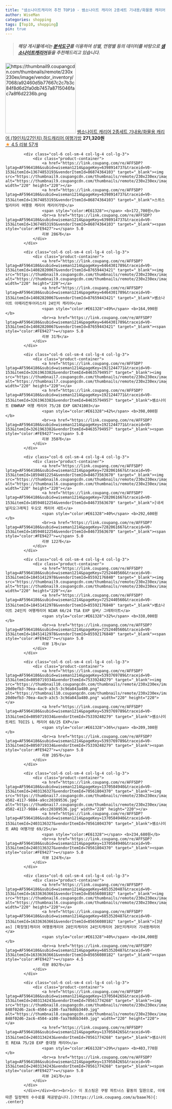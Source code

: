 ```yaml
---
title: "샘소나이트캐리어 추천 TOP10 - 쌤소나이트 캐리어 2종세트 기내용/화물용 캐리어 (19인치/27인치) 하드캐리어 여행가방"
author: WiseMan
categories: shopping
tags: [Top10, shopping]
pin: true
---
```


> ##### 해당 게시물에서는 [**분석도구**](https://itemscout.io/)를 이용하여 **성별**, **연령별** 등의 데이터를 바탕으로 [**샘소나이트캐리어**](https://link.coupang.com/a/baae76)들을 추천해드리고 있습니다.
<div class="container"><div class="row">
            <div class="col-6 col-sm-4 col-lg-4 col-lg-3">
                <div class="product-container">
                    <a href="https://link.coupang.com/re/AFFSDP?lptag=AF5964186&subid=wiseman1214&pageKey=6044395035&traceid=V0-153&itemId=11059382645&vendorItemId=83989395090" target="_blank"><img src="https://thumbnail9.coupangcdn.com/thumbnails/remote/230x230ex/image/vendor_inventory/7068/a92460d5b77667c2c7b3c84f8d6d2fa0db7457a8715046fac7a8f6d2236b.png" alt="https://thumbnail9.coupangcdn.com/thumbnails/remote/230x230ex/image/vendor_inventory/7068/a92460d5b77667c2c7b3c84f8d6d2fa0db7457a8715046fac7a8f6d2236b.png" width="220" height="220"></a>
                    <a href="https://link.coupang.com/re/AFFSDP?lptag=AF5964186&subid=wiseman1214&pageKey=6044395035&traceid=V0-153&itemId=11059382645&vendorItemId=83989395090" target="_blank">쌤소나이트 캐리어 2종세트 기내용/화물용 캐리어 (19인치/27인치) 하드캐리어 여행가방</a>
                    <span style="color:#E61328"></span> <b>271,320원</b>
                    <br><a href="https://link.coupang.com/re/AFFSDP?lptag=AF5964186&subid=wiseman1214&pageKey=6044395035&traceid=V0-153&itemId=11059382645&vendorItemId=83989395090" target="_blank"><span style="color:#FE9427">★</span> 4.5
                    리뷰 57개</a>
                </div>
            </div>
            
            <div class="col-6 col-sm-4 col-lg-4 col-lg-3">
                <div class="product-container">
                    <a href="https://link.coupang.com/re/AFFSDP?lptag=AF5964186&subid=wiseman1214&pageKey=6398914737&traceid=V0-153&itemId=13674853193&vendorItemId=86874364103" target="_blank"><img src="https://thumbnail9.coupangcdn.com/thumbnails/remote/230x230ex/image/vendor_inventory/a413/e03e50ba898df5b91f44e4b3f764c7eee36310a0a7d0bebd20512d66e2f9.jpg" alt="https://thumbnail9.coupangcdn.com/thumbnails/remote/230x230ex/image/vendor_inventory/a413/e03e50ba898df5b91f44e4b3f764c7eee36310a0a7d0bebd20512d66e2f9.jpg" width="220" height="220"></a>
                    <a href="https://link.coupang.com/re/AFFSDP?lptag=AF5964186&subid=wiseman1214&pageKey=6398914737&traceid=V0-153&itemId=13674853193&vendorItemId=86874364103" target="_blank">스위스밀리터리 여행용 캐리어 캐리어가방</a>
                    <span style="color:#E61328"></span> <b>172,700원</b>
                    <br><a href="https://link.coupang.com/re/AFFSDP?lptag=AF5964186&subid=wiseman1214&pageKey=6398914737&traceid=V0-153&itemId=13674853193&vendorItemId=86874364103" target="_blank"><span style="color:#FE9427">★</span> 5.0
                    리뷰 286개</a>
                </div>
            </div>
            
            <div class="col-6 col-sm-4 col-lg-4 col-lg-3">
                <div class="product-container">
                    <a href="https://link.coupang.com/re/AFFSDP?lptag=AF5964186&subid=wiseman1214&pageKey=6464301789&traceid=V0-153&itemId=14082820067&vendorItemId=87659443421" target="_blank"><img src="https://thumbnail9.coupangcdn.com/thumbnails/remote/230x230ex/image/vendor_inventory/4931/3a1e395cdb3654e103232a2991d287bbca8b93c4ced66253008df778e517.jpg" alt="https://thumbnail9.coupangcdn.com/thumbnails/remote/230x230ex/image/vendor_inventory/4931/3a1e395cdb3654e103232a2991d287bbca8b93c4ced66253008df778e517.jpg" width="220" height="220"></a>
                    <a href="https://link.coupang.com/re/AFFSDP?lptag=AF5964186&subid=wiseman1214&pageKey=6464301789&traceid=V0-153&itemId=14082820067&vendorItemId=87659443421" target="_blank">쌤소나이트 아메리칸투어리스터 24인치 캐리어</a>
                    <span style="color:#E61328">49%</span> <b>164,990원</b>
                    <br><a href="https://link.coupang.com/re/AFFSDP?lptag=AF5964186&subid=wiseman1214&pageKey=6464301789&traceid=V0-153&itemId=14082820067&vendorItemId=87659443421" target="_blank"><span style="color:#FE9427">★</span> 5.0
                    리뷰 31개</a>
                </div>
            </div>
            
            <div class="col-6 col-sm-4 col-lg-4 col-lg-3">
                <div class="product-container">
                    <a href="https://link.coupang.com/re/AFFSDP?lptag=AF5964186&subid=wiseman1214&pageKey=1921244771&traceid=V0-153&itemId=3261963382&vendorItemId=84635794957" target="_blank"><img src="https://thumbnail7.coupangcdn.com/thumbnails/remote/230x230ex/image/vendor_inventory/2f09/df7eb125419547a3b7bf273342a9dca31e4aa33e3ccb742d6813c728a97f.jpg" alt="https://thumbnail7.coupangcdn.com/thumbnails/remote/230x230ex/image/vendor_inventory/2f09/df7eb125419547a3b7bf273342a9dca31e4aa33e3ccb742d6813c728a97f.jpg" width="220" height="220"></a>
                    <a href="https://link.coupang.com/re/AFFSDP?lptag=AF5964186&subid=wiseman1214&pageKey=1921244771&traceid=V0-153&itemId=3261963382&vendorItemId=84635794957" target="_blank">쌤소나이트 ENWRAP 여행 캐리어 75/28 EXP GN741003</a>
                    <span style="color:#E61328">42%</span> <b>398,000원</b>
                    <br><a href="https://link.coupang.com/re/AFFSDP?lptag=AF5964186&subid=wiseman1214&pageKey=1921244771&traceid=V0-153&itemId=3261963382&vendorItemId=84635794957" target="_blank"><span style="color:#FE9427">★</span> 5.0
                    리뷰 350개</a>
                </div>
            </div>
            
            <div class="col-6 col-sm-4 col-lg-4 col-lg-3">
                <div class="product-container">
                    <a href="https://link.coupang.com/re/AFFSDP?lptag=AF5964186&subid=wiseman1214&pageKey=7282061667&traceid=V0-153&itemId=18594012254&vendorItemId=84673563670" target="_blank"><img src="https://thumbnail6.coupangcdn.com/thumbnails/remote/230x230ex/image/vendor_inventory/e0c3/533271cd03e31d38394a118c55c7d7a03ac74e6b7e6406b590add129c66f.jpg" alt="https://thumbnail6.coupangcdn.com/thumbnails/remote/230x230ex/image/vendor_inventory/e0c3/533271cd03e31d38394a118c55c7d7a03ac74e6b7e6406b590add129c66f.jpg" width="220" height="220"></a>
                    <a href="https://link.coupang.com/re/AFFSDP?lptag=AF5964186&subid=wiseman1214&pageKey=7282061667&traceid=V0-153&itemId=18594012254&vendorItemId=84673563670" target="_blank">[내셔널지오그래픽] 두오모 캐리어 세트</a>
                    <span style="color:#E61328">40%</span> <b>292,600원</b>
                    <br><a href="https://link.coupang.com/re/AFFSDP?lptag=AF5964186&subid=wiseman1214&pageKey=7282061667&traceid=V0-153&itemId=18594012254&vendorItemId=84673563670" target="_blank"><span style="color:#FE9427">★</span> 5.0
                    리뷰 122개</a>
                </div>
            </div>
            
            <div class="col-6 col-sm-4 col-lg-4 col-lg-3">
                <div class="product-container">
                    <a href="https://link.coupang.com/re/AFFSDP?lptag=AF5964186&subid=wiseman1214&pageKey=7252440560&traceid=V0-153&itemId=18451412978&vendorItemId=85592176840" target="_blank"><img src="https://thumbnail9.coupangcdn.com/thumbnails/remote/230x230ex/image/vendor_inventory/b27a/7e97efc4e67029455259a6c89424954e115b2af348c0470c6c768dfdc7b3.jpeg" alt="https://thumbnail9.coupangcdn.com/thumbnails/remote/230x230ex/image/vendor_inventory/b27a/7e97efc4e67029455259a6c89424954e115b2af348c0470c6c768dfdc7b3.jpeg" width="220" height="220"></a>
                    <a href="https://link.coupang.com/re/AFFSDP?lptag=AF5964186&subid=wiseman1214&pageKey=7252440560&traceid=V0-153&itemId=18451412978&vendorItemId=85592176840" target="_blank">쌤소나이트 24인치 여행캐리어 NIAR 66/24 TSA EXP 실버/ 그레파이트</a>
                    <span style="color:#E61328">32%</span> <b>338,000원</b>
                    <br><a href="https://link.coupang.com/re/AFFSDP?lptag=AF5964186&subid=wiseman1214&pageKey=7252440560&traceid=V0-153&itemId=18451412978&vendorItemId=85592176840" target="_blank"><span style="color:#FE9427">★</span> 5.0
                    리뷰 1개</a>
                </div>
            </div>
            
            <div class="col-6 col-sm-4 col-lg-4 col-lg-3">
                <div class="product-container">
                    <a href="https://link.coupang.com/re/AFFSDP?lptag=AF5964186&subid=wiseman1214&pageKey=5393769789&traceid=V0-153&itemId=8050719334&vendorItemId=75339248279" target="_blank"><img src="https://thumbnail10.coupangcdn.com/thumbnails/remote/230x230ex/image/retail/images/576267504335386-20d0efb3-70ea-4ac9-a3c5-3c9da843a480.png" alt="https://thumbnail10.coupangcdn.com/thumbnails/remote/230x230ex/image/retail/images/576267504335386-20d0efb3-70ea-4ac9-a3c5-3c9da843a480.png" width="220" height="220"></a>
                    <a href="https://link.coupang.com/re/AFFSDP?lptag=AF5964186&subid=wiseman1214&pageKey=5393769789&traceid=V0-153&itemId=8050719334&vendorItemId=75339248279" target="_blank">쌤소나이트레드 TOIIS L 캐리어 68/25 EXP</a>
                    <span style="color:#E61328">36%</span> <b>209,300원</b>
                    <br><a href="https://link.coupang.com/re/AFFSDP?lptag=AF5964186&subid=wiseman1214&pageKey=5393769789&traceid=V0-153&itemId=8050719334&vendorItemId=75339248279" target="_blank"><span style="color:#FE9427">★</span> 5.0
                    리뷰 205개</a>
                </div>
            </div>
            
            <div class="col-6 col-sm-4 col-lg-4 col-lg-3">
                <div class="product-container">
                    <a href="https://link.coupang.com/re/AFFSDP?lptag=AF5964186&subid=wiseman1214&pageKey=1370584940&traceid=V0-153&itemId=2403136327&vendorItemId=70561804370" target="_blank"><img src="https://thumbnail7.coupangcdn.com/thumbnails/remote/230x230ex/image/retail/images/2020/03/17/19/5/b241c87f-d502-4117-9884-a9cc20389536.jpg" alt="https://thumbnail7.coupangcdn.com/thumbnails/remote/230x230ex/image/retail/images/2020/03/17/19/5/b241c87f-d502-4117-9884-a9cc20389536.jpg" width="220" height="220"></a>
                    <a href="https://link.coupang.com/re/AFFSDP?lptag=AF5964186&subid=wiseman1214&pageKey=1370584940&traceid=V0-153&itemId=2403136327&vendorItemId=70561804370" target="_blank">쌤소나이트 ARQ 여행가방 69/25</a>
                    <span style="color:#E61328"></span> <b>234,680원</b>
                    <br><a href="https://link.coupang.com/re/AFFSDP?lptag=AF5964186&subid=wiseman1214&pageKey=1370584940&traceid=V0-153&itemId=2403136327&vendorItemId=70561804370" target="_blank"><span style="color:#FE9427">★</span> 5.0
                    리뷰 124개</a>
                </div>
            </div>
            
            <div class="col-6 col-sm-4 col-lg-4 col-lg-3">
                <div class="product-container">
                    <a href="https://link.coupang.com/re/AFFSDP?lptag=AF5964186&subid=wiseman1214&pageKey=6853520487&traceid=V0-153&itemId=16336363661&vendorItemId=85656080182" target="_blank"><img src="https://thumbnail6.coupangcdn.com/thumbnails/remote/230x230ex/image/vendor_inventory/b5ba/62919111d1f071f125b9227d0bf2be576a009a5c3d2f7adae67daf8fbc91.jpg" alt="https://thumbnail6.coupangcdn.com/thumbnails/remote/230x230ex/image/vendor_inventory/b5ba/62919111d1f071f125b9227d0bf2be576a009a5c3d2f7adae67daf8fbc91.jpg" width="220" height="220"></a>
                    <a href="https://link.coupang.com/re/AFFSDP?lptag=AF5964186&subid=wiseman1214&pageKey=6853520487&traceid=V0-153&itemId=16336363661&vendorItemId=85656080182" target="_blank">[3년as] [확장형]캐리어 여행용캐리어 28인치캐리어 24인치캐리어 20인치캐리어 기내용캐리어</a>
                    <span style="color:#E61328">40%</span> <b>104,000원</b>
                    <br><a href="https://link.coupang.com/re/AFFSDP?lptag=AF5964186&subid=wiseman1214&pageKey=6853520487&traceid=V0-153&itemId=16336363661&vendorItemId=85656080182" target="_blank"><span style="color:#FE9427">★</span> 4.5
                    리뷰 892개</a>
                </div>
            </div>
            
            <div class="col-6 col-sm-4 col-lg-4 col-lg-3">
                <div class="product-container">
                    <a href="https://link.coupang.com/re/AFFSDP?lptag=AF5964186&subid=wiseman1214&pageKey=1370584265&traceid=V0-153&itemId=2403134243&vendorItemId=70561774268" target="_blank"><img src="https://thumbnail8.coupangcdn.com/thumbnails/remote/230x230ex/image/retail/images/446765907707331-848f02d6-2ac6-4504-a108-faa78d6b3449.jpg" alt="https://thumbnail8.coupangcdn.com/thumbnails/remote/230x230ex/image/retail/images/446765907707331-848f02d6-2ac6-4504-a108-faa78d6b3449.jpg" width="220" height="220"></a>
                    <a href="https://link.coupang.com/re/AFFSDP?lptag=AF5964186&subid=wiseman1214&pageKey=1370584265&traceid=V0-153&itemId=2403134243&vendorItemId=70561774268" target="_blank">쌤소나이트 REXA 75/28 EXP 중대형 캐리어</a>
                    <span style="color:#E61328">29%</span> <b>403,770원</b>
                    <br><a href="https://link.coupang.com/re/AFFSDP?lptag=AF5964186&subid=wiseman1214&pageKey=1370584265&traceid=V0-153&itemId=2403134243&vendorItemId=70561774268" target="_blank"><span style="color:#FE9427">★</span> 5.0
                    리뷰 241개</a>
                </div>
            </div>
            </div></div><br><br>[👉 이 포스팅은 쿠팡 파트너스 활동의 일환으로, 이에 따른 일정액의 수수료를 제공받습니다.](https://link.coupang.com/a/baae76){: .center}